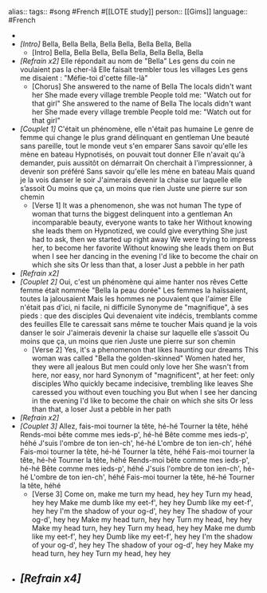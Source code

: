 alias::
tags:: #song #French #[[LOTE study]]
person:: [[Gims]]
language:: #French

-
- *[Intro]*
  Bella, Bella
  Bella, Bella
  Bella, Bella
  Bella, Bella
	- [Intro]
	  Bella, Bella
	  Bella, Bella
	  Bella, Bella
	  Bella, Bella
- *[Refrain x2]*
  Elle répondait au nom de "Bella"
  Les gens du coin ne voulaient pas la cher-lâ
  Elle faisait trembler tous les villages
  Les gens me disaient : "Méfie-toi d'cette fille-là"
	- [Chorus]
	  She answered to the name of Bella
	  The locals didn't want her
	  She made every village tremble
	  People told me: "Watch out for that girl"
	  She answered to the name of Bella
	  The locals didn't want her
	  She made every village tremble
	  Peoplе told me: "Watch out for that girl"
- *[Couplet 1]*
  C'était un phénomène, elle n'était pas humaine
  Le genre de femme qui change le plus grand délinquant en gentleman
  Une beauté sans pareille, tout le monde veut s'en emparer
  Sans savoir qu'elle les mène en bateau
  Hypnotisés, on pouvait tout donner
  Elle n'avait qu'à demander, puis aussitôt on démarrait
  On cherchait à l'impressionner, à devenir son préféré
  Sans savoir qu'elle les mène en bateau
  Mais quand je la vois danser le soir
  J'aimerais devenir la chaise sur laquelle elle s’assoit
  Ou moins que ça, un moins que rien
  Juste une pierre sur son chemin
	- [Verse 1]
	  It was a phenomenon, shе was not human
	  The type of woman that turns the biggest delinquent into a gentleman
	  An incomparable beauty, everyone wants to take her
	  Without knowing she leads them on
	  Hypnotized, we could give everything
	  She just had to ask, then we started up right away
	  We were trying to impress her, to become her favorite
	  Without knowing she leads them on
	  But when I see her dancing in the evening
	  I'd like to become the chair on which she sits
	  Or less than that, a loser
	  Just a pebble in her path
- *[Refrain x2]*
- *[Couplet 2]*
  Oui, c'est un phénomène qui aime hanter nos rêves
  Cette femme était nommée "Bella la peau dorée"
  Les femmes la haïssaient, toutes la jalousaient
  Mais les hommes ne pouvaient que l'aimer
  Elle n'était pas d'ici, ni facile, ni difficile
  Synonyme de "magnifique", à ses pieds : que des disciples
  Qui devenaient vite indécis, tremblants comme des feuilles
  Elle te caressait sans même te toucher
  Mais quand je la vois danser le soir
  J'aimerais devenir la chaise sur laquelle elle s’assoit
  Ou moins que ça, un moins que rien
  Juste une pierre sur son chemin
	- [Verse 2]
	  Yes, it's a phenomenon that likes haunting our dreams
	  This woman was called "Bella the golden-skinned"
	  Women hated her, they were all jealous
	  But men could only love her
	  She wasn't from here, nor easy, nor hard
	  Synonym of "magnificent", at her feet: only disciples
	  Who quickly became indecisive, trembling like leaves
	  She caressed you without even touching you
	  But when I see her dancing in the evening
	  I'd like to become the chair on which she sits
	  Or less than that, a loser
	  Just a pebble in her path
- *[Refrain x2]*
- *[Couplet 3]*
  Allez, fais-moi tourner la tête, hé-hé
  Tourner la tête, héhé
  Rends-moi bête comme mes ieds-p', hé-hé
  Bête comme mes ieds-p', héhé
  J'suis l'ombre de ton ien-ch', hé-hé
  L'ombre de ton ien-ch', héhé
  Fais-moi tourner la tête, hé-hé
  Tourner la tête, héhé
  Fais-moi tourner la tête, hé-hé
  Tourner la tête, héhé
  Rends-moi bête comme mes ieds-p', hé-hé
  Bête comme mes ieds-p', héhé
  J'suis l'ombre de ton ien-ch', hé-hé
  L'ombre de ton ien-ch', héhé
  Fais-moi tourner la tête, hé-hé
  Tourner la tête, héhé
	- [Verse 3]
	  Come on, make me turn my head, hey hey
	  Turn my head, hey hey
	  Make me dumb like my eet-f', hey hey
	  Dumb like my eet-f', hey hey
	  I'm the shadow of your og-d', hey hey
	  The shadow of your og-d', hey hey
	  Make my head turn, hey hey
	  Turn my head, hey hey
	  Make my head turn, hey hey
	  Turn my head, hey hey
	  Make me dumb like my eet-f', hey hey
	  Dumb like my eet-f', hey hey
	  I'm the shadow of your og-d', hey hey
	  The shadow of your og-d', hey hey
	  Make my head turn, hey hey
	  Turn my head, hey hey
- *[Refrain x4]*
	-